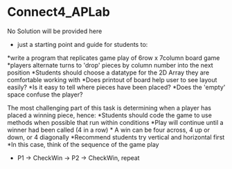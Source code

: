 # Connect4_APLab

No Solution will be provided here 
- just a starting point and guide for students to:

*write a program that replicates game play of 6row x 7column board game
*players alternate turns to 'drop' pieces by column number into the next position
*Students should choose a datatype for the 2D Array they are comfortable working with
  *Does printout of board help user to see layout easily?
  *Is it easy to tell where pieces have been placed?
  *Does the 'empty' space confuse the player?

The most challenging part of this task is determining when a player has placed a winning piece, hence:
  *Students should code the game to use methods when possible that run within conditions
  *Play will continue until a winner had been called (4 in a row)
    * A win can be four across, 4 up or down, or 4 diagonally
    *Recommend students try vertical and horizontal first
  *In this case, think of the sequence of the game play
  * P1 -> CheckWin -> P2 -> CheckWin, repeat
  
